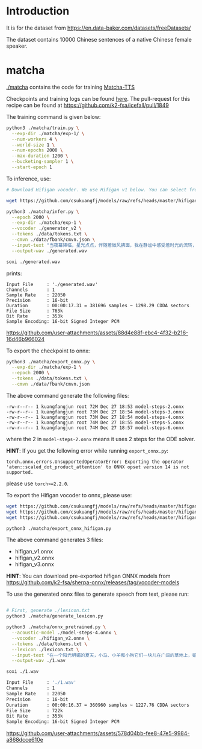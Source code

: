 # Introduction

It is for the dataset from
https://en.data-baker.com/datasets/freeDatasets/

The dataset contains 10000 Chinese sentences of a native Chinese female speaker.


# matcha

[./matcha](./matcha) contains the code for training [Matcha-TTS](https://github.com/shivammehta25/Matcha-TTS)

Checkpoints and training logs can be found [here](https://huggingface.co/csukuangfj/icefall-tts-baker-matcha-zh-2024-12-27).
The pull-request for this recipe can be found at <https://github.com/k2-fsa/icefall/pull/1849>

The training command is given below:
```bash
python3 ./matcha/train.py \
  --exp-dir ./matcha/exp-1/ \
  --num-workers 4 \
  --world-size 1 \
  --num-epochs 2000 \
  --max-duration 1200 \
  --bucketing-sampler 1 \
  --start-epoch 1
```

To inference, use:

```bash
# Download Hifigan vocoder. We use Hifigan v1 below. You can select from v1, v2, or v3

wget https://github.com/csukuangfj/models/raw/refs/heads/master/hifigan/generator_v2

python3 ./matcha/infer.py \
  --epoch 2000 \
  --exp-dir ./matcha/exp-1 \
  --vocoder ./generator_v2 \
  --tokens ./data/tokens.txt \
  --cmvn ./data/fbank/cmvn.json \
  --input-text "当夜幕降临，星光点点，伴随着微风拂面，我在静谧中感受着时光的流转，思念如涟漪荡漾，梦境如画卷展开，我与自然融为一体，沉静在这片宁静的美丽之中，感受着生命的奇迹与温柔。" \
  --output-wav ./generated.wav
```

```bash
soxi ./generated.wav
```

prints:
```
Input File     : './generated.wav'
Channels       : 1
Sample Rate    : 22050
Precision      : 16-bit
Duration       : 00:00:17.31 = 381696 samples ~ 1298.29 CDDA sectors
File Size      : 763k
Bit Rate       : 353k
Sample Encoding: 16-bit Signed Integer PCM
```

https://github.com/user-attachments/assets/88d4e88f-ebc4-4f32-b216-16d46b966024


To export the checkpoint to onnx:
```bash
python3 ./matcha/export_onnx.py \
  --exp-dir ./matcha/exp-1 \
  --epoch 2000 \
  --tokens ./data/tokens.txt \
  --cmvn ./data/fbank/cmvn.json
```

The above command generate the following files:
```
-rw-r--r-- 1 kuangfangjun root 72M Dec 27 18:53 model-steps-2.onnx
-rw-r--r-- 1 kuangfangjun root 73M Dec 27 18:54 model-steps-3.onnx
-rw-r--r-- 1 kuangfangjun root 73M Dec 27 18:54 model-steps-4.onnx
-rw-r--r-- 1 kuangfangjun root 74M Dec 27 18:55 model-steps-5.onnx
-rw-r--r-- 1 kuangfangjun root 74M Dec 27 18:57 model-steps-6.onnx
```

where the 2 in `model-steps-2.onnx` means it uses 2 steps for the ODE solver.

**HINT**: If you get the following error while running `export_onnx.py`:

```
torch.onnx.errors.UnsupportedOperatorError: Exporting the operator
'aten::scaled_dot_product_attention' to ONNX opset version 14 is not supported.
```

please use `torch>=2.2.0`.

To export the Hifigan vocoder to onnx, please use:

```bash
wget https://github.com/csukuangfj/models/raw/refs/heads/master/hifigan/generator_v1
wget https://github.com/csukuangfj/models/raw/refs/heads/master/hifigan/generator_v2
wget https://github.com/csukuangfj/models/raw/refs/heads/master/hifigan/generator_v3

python3 ./matcha/export_onnx_hifigan.py
```

The above command generates 3 files:

  - hifigan_v1.onnx
  - hifigan_v2.onnx
  - hifigan_v3.onnx

**HINT**: You can download pre-exported hifigan ONNX models from
<https://github.com/k2-fsa/sherpa-onnx/releases/tag/vocoder-models>

To use the generated onnx files to generate speech from text, please run:

```bash

# First, generate ./lexicon.txt
python3 ./matcha/generate_lexicon.py

python3 ./matcha/onnx_pretrained.py \
  --acoustic-model ./model-steps-4.onnx \
  --vocoder ./hifigan_v2.onnx \
  --tokens ./data/tokens.txt \
  --lexicon ./lexicon.txt \
  --input-text "在一个阳光明媚的夏天，小马、小羊和小狗它们一块儿在广阔的草地上，嬉戏玩耍，这时小猴来了，还带着它心爱的足球活蹦乱跳地跑前、跑后教小马、小羊、小狗踢足球。" \
  --output-wav ./1.wav
```

```bash
soxi ./1.wav

Input File     : './1.wav'
Channels       : 1
Sample Rate    : 22050
Precision      : 16-bit
Duration       : 00:00:16.37 = 360960 samples ~ 1227.76 CDDA sectors
File Size      : 722k
Bit Rate       : 353k
Sample Encoding: 16-bit Signed Integer PCM
```

https://github.com/user-attachments/assets/578d04bb-fee8-47e5-9984-a868dcce610e

